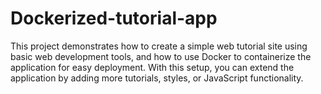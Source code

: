 # Dockerized-tutorial-app
This project demonstrates how to create a simple web tutorial site using basic web development tools, and how to use Docker to containerize the application for easy deployment. With this setup, you can extend the application by adding more tutorials, styles, or JavaScript functionality.
